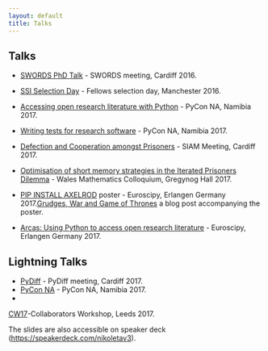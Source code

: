 ```yaml
---
layout: default
title: Talks
---
```


Talks
-----

+ <a href="{{ site.baseurl }}/talks/2016-10-03-SWORDS/main.pdf" id="talktitle">SWORDS PhD Talk</a> - SWORDS meeting, Cardiff 2016.

+ <a href="{{ site.baseurl }}/talks/2016-11-02-SSI/main.pdf" id="talktitle">SSI Selection Day</a> - Fellows selection day, Manchester 2016.

+ <a href="{{ site.baseurl }}/talks/2017-02-23 Arcas (PyCon Namibia)/main.pdf" id="talktitle">Accessing open research literature with Python</a> -
PyCon NA, Namibia 2017.

+ <a href="{{ site.baseurl }}/talks/2017-02-23 Testing (PyCon Namibia)/main.pdf" id="talktitle">Writing tests for research software</a> - PyCon NA, Namibia 2017.

+ <a href="{{ site.baseurl }}/talks/2017-03-01-SIAM/main.pdf" id="talktitle">Defection and Cooperation amongst Prisoners</a> -
SIAM Meeting, Cardiff 2017.

+ <a href="{{ site.baseurl }}/talks/2017-05-22-Gregynog/main.pdf" id="talktitle">Optimisation of short memory strategies in the Iterated Prisoners Dilemma</a> -
Wales Mathematics Colloquium, Gregynog Hall 2017.

+ <a href="{{ site.baseurl }}/talks//2017-08-28-Euroscipy
/poster.pdf" id="talktitle">PIP INSTALL AXELROD</a> poster - Euroscipy, Erlangen Germany 2017.[Grudges, War and Game of Thrones](https://nikoleta-v3.github.io/blog/2017/08/23/grudges-war-GoT.html)
    a blog post accompanying the poster.

+ <a href="{{ site.baseurl }}/talks//2017-08-28-Euroscipy
/main.pdf" id="talktitle">Arcas: Using Python to access open research
literature</a> - Euroscipy, Erlangen Germany 2017.

Lightning Talks
---------------

+ <a href="{{ site.baseurl }}/lightning-talks/PyDiff/main.pdf" id="talktitle">PyDiff</a> - PyDiff meeting, Cardiff 2017.
+ <a href="{{ site.baseurl }}/lightning-talks/PyCon Namibia/main.pdf" id="talktitle">PyCon NA</a> - PyCon NA, Namibia 2017.
+ <a href="{{ site.baseurl }}/lightning-talks/CW17/CW17-Lightning talk-NikoletaGlynatsi.pdf" id="talktitle">
 CW17</a>-Collaborators Workshop, Leeds 2017.



The slides are also accessible on speaker deck (<https://speakerdeck.com/nikoletav3>).